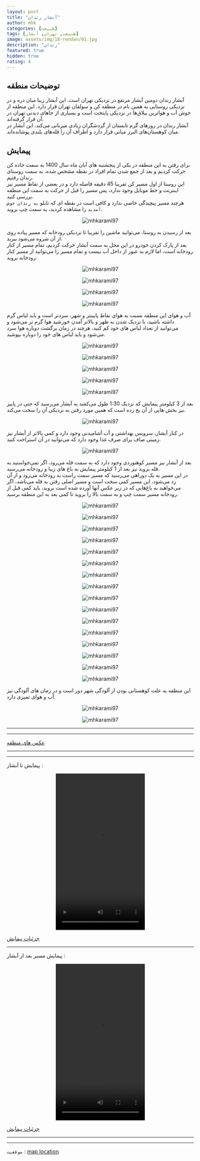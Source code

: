 ```yaml
---
layout: post
title: "آبشار رندان"
author: mhk
categories: [طبیعت]
tags: [طبیعت, تهران, آبشار]
image: assets/img/18-rendan/01.jpg
description: "رندان"
featured: true
hidden: true
rating: 4
---
```


## توضیحات منطقه
آبشار رندان دومین آبشار مرتفع در نزدیکی تهران است. این آبشار زیبا میان دره و در نزدیکی روستایی به همین نام در منطقه کن و سولقان تهران قرار دارد. این منطقه از خوش آب و هواترین ییلاق‌ها در نزدیکی پایتخت است و بسیاری از جاهای دیدنی تهران در آن قرار گرفته‌اند.  
آبشار رندان در روزهای گرم تابستان از گردشگران زیادی میزبانی می‌کند. این آبشار در میان کوهستان‌های البرز میانی قرار دارد و اطراف آن را قله‌های بلندی پوشانده‌اند.   

## پیمایش
برای رفتن به این منطقه در یکی از پنجشنبه های آبان ماه سال 1400 به سمت جاده کن حرکت کردیم و بعد از جمع شدن تمام افراد در نقطه مشخص شده، به سمت روستای رندان رفتیم.  
این روستا از اول مسیر کن تقریبا 45 دقیقه فاصله دارد و در بعضی از نقاط مسیر نیز اینترنت و خط موبایل وجود ندارد، پس مسیر را قبل از حرکت به سمت این منطقه بررسی کنید.  
هرچند مسیر پیچیدگی خاصی ندارد و کافی است در نقطه ای که تابلو `به رندان خوش آمدید` را مشاهده کردید، به سمت چپ بروید.

<p align="center">
  <img src="/assets/img/18-rendan/02.jpg" alt="mhkarami97" />
</p>

بعد از رسیدن به روستا، می‌توانید ماشین را تقریبا تا نزدیکی رودخانه که مسیر پیاده روی از آن شروه می‌شود ببرید.  
بعد از پارک کردن خودرو در این محل به سمت آبشار حرکت کردیم، تمام مسیر از کنار رودخانه است، اما لازم به عبور از داخل آب نیست و تمام مسیر را می‌توانید از مسیر کنار رودخانه بروید.  

<p align="center">
  <img src="/assets/img/18-rendan/03.jpg" alt="mhkarami97" />
</p>

<p align="center">
  <img src="/assets/img/18-rendan/04.jpg" alt="mhkarami97" />
</p>

<p align="center">
  <img src="/assets/img/18-rendan/05.jpg" alt="mhkarami97" />
</p>

<p align="center">
  <img src="/assets/img/18-rendan/06.jpg" alt="mhkarami97" />
</p>

آب و هوای این منطقه نسبت به هوای نقاط پایینتر و شهر، سردتر است و باید لباس گرم داشته باشید، با نزدیک شدن به ظهر و بالاتر آمدن خورشید هوا گرم تر می‌شود و می‌توانید از تعداد لباس های خود کم کنید، هرچند در زمان برگشت دوباره هوا سرد می‌شود و باید لباس های خود را دوباره بپوشید.  

<p align="center">
  <img src="/assets/img/18-rendan/07.jpg" alt="mhkarami97" />
</p>

<p align="center">
  <img src="/assets/img/18-rendan/08.jpg" alt="mhkarami97" />
</p>

<p align="center">
  <img src="/assets/img/18-rendan/09.jpg" alt="mhkarami97" />
</p>

<p align="center">
  <img src="/assets/img/18-rendan/10.jpg" alt="mhkarami97" />
</p>

<p align="center">
  <img src="/assets/img/18-rendan/11.jpg" alt="mhkarami97" />
</p>

بعد از 3 کیلومتر پیمایش که نزدیک 1:30 طول می‌کشد به آبشار می‌رسید که حتی در پاییز نیز بخش هایی از آن یخ زده است که همین مورد رفتن به نزدیکی آن را سخت می‌کند.  

<p align="center">
  <img src="/assets/img/18-rendan/12.jpg" alt="mhkarami97" />
</p>

در کنار آبشار، سرویس بهداشتی و آب آشامیدنی وجود دارد و کمی بالاتر از آبشار نیز زمینی صاف برای صرف غذا وجود دارد که می‌توانید در آن استراحت کنید.  

<p align="center">
  <img src="/assets/img/18-rendan/13.jpg" alt="mhkarami97" />
</p>

بعد از آبشار نیز مسیر کوهنوردی وجود دارد که به سمت قله می‌رود، اگر نمی‌خواستید به قله بروید نیز بعد از 1 کیلومتر پیمایش به باغ های زیبا و رودخانه می‌رسید.  
در این مسیر به یک دوراهی می‌رسید که مسیر سمت راست به رودخانه می‌رود و از آن رد می‌شود، این مسیر کمی سخت است و مسیر اصلی رفتن به قله می‌باشد، اگر می‌خواهید به باغ‌هایی که در زیر عکس آنها آورده شده است بروید، باید کمی قبل از رودخانه مسیر سمت چپ و به سمت بالا را بروید تا کمی بعد به این منطقه برسید.  

<p align="center">
  <img src="/assets/img/18-rendan/14.jpg" alt="mhkarami97" />
</p>

<p align="center">
  <img src="/assets/img/18-rendan/15.jpg" alt="mhkarami97" />
</p>

<p align="center">
  <img src="/assets/img/18-rendan/16.jpg" alt="mhkarami97" />
</p>

<p align="center">
  <img src="/assets/img/18-rendan/17.jpg" alt="mhkarami97" />
</p>

<p align="center">
  <img src="/assets/img/18-rendan/18.jpg" alt="mhkarami97" />
</p>

<p align="center">
  <img src="/assets/img/18-rendan/19.jpg" alt="mhkarami97" />
</p>

<p align="center">
  <img src="/assets/img/18-rendan/20.jpg" alt="mhkarami97" />
</p>

<p align="center">
  <img src="/assets/img/18-rendan/21.jpg" alt="mhkarami97" />
</p>

<p align="center">
  <img src="/assets/img/18-rendan/22.jpg" alt="mhkarami97" />
</p>

<p align="center">
  <img src="/assets/img/18-rendan/23.jpg" alt="mhkarami97" />
</p>

<p align="center">
  <img src="/assets/img/18-rendan/24.jpg" alt="mhkarami97" />
</p>

<p align="center">
  <img src="/assets/img/18-rendan/25.jpg" alt="mhkarami97" />
</p>

<p align="center">
  <img src="/assets/img/18-rendan/26.jpg" alt="mhkarami97" />
</p>

<p align="center">
  <img src="/assets/img/18-rendan/27.jpg" alt="mhkarami97" />
</p>

<p align="center">
  <img src="/assets/img/18-rendan/28.jpg" alt="mhkarami97" />
</p>

<p align="center">
  <img src="/assets/img/18-rendan/29.jpg" alt="mhkarami97" />
</p>

این منطقه به علت کوهستانی بودن از آلودگی شهر دور است و در زمان های آلودگی نیز آب و هوای تمیزی دارد.  

<p align="center">
  <img src="/assets/img/18-rendan/30.jpg" alt="mhkarami97" />
</p>

<p align="center">
  <img src="/assets/img/18-rendan/31.jpg" alt="mhkarami97" />
</p>

---
---

[عکس های منطقه](https://www.instagram.com/p/CWbDFAUotBF/)  

---
---

پیمایش تا آبشار : 

<p align="center">
<video width="240" height="420" controls>
  <source src="/assets/img/18-rendan/02.mp4" type="video/mp4">
</video>
</p>

[جزئیات پیمایش](/assets/img/18-rendan/32.jpg)  

---

پیمایش مسیر بعد از آبشار : 

<p align="center">
<video width="240" height="420" controls>
  <source src="/assets/img/18-rendan/01.mp4" type="video/mp4">
</video>
</p>

[جزئیات پیمایش](/assets/img/18-rendan/33.jpg)  

---
---

`موقعیت` : [map location](https://www.google.com/maps/place/Rendan,+Alborz+Province/data=!4m2!3m1!1s0x3f8de0bfb9f2c405:0xa169e0fb9609a92d?sa=X&ved=2ahUKEwjrp7eBobr0AhXuSfEDHaDMBS0Q8gF6BAhREAE)  